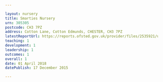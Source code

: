 ```yaml
---

layout: nursery
title: Smarties Nursery
urn: 305305
postcode: CH3 7PZ
address: Cotton Lane, Cotton Edmunds, CHESTER, CH3 7PZ
latestReportUrl: https://reports.ofsted.gov.uk/provider/files/2535921/urn/305305.pdf
teaching: 1
development: 1
leadership: 1
outcomes: 1
overall: 1
date: 01 April 2018 
datePublish: 17 December 2015

---
```

